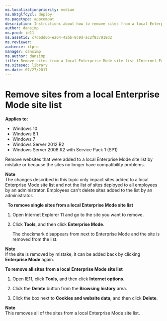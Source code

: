 ```yaml
---
ms.localizationpriority: medium
ms.mktglfcycl: deploy
ms.pagetype: appcompat
description: Instructions about how to remove sites from a local Enterprise Mode site list.
author: dansimp
ms.prod: ie11
ms.assetid: c7d6dd0b-e264-42bb-8c9d-ac2f837018d2
ms.reviewer: 
audience: itpro
manager: dansimp
ms.author: dansimp
title: Remove sites from a local Enterprise Mode site list (Internet Explorer 11 for IT Pros)
ms.sitesec: library
ms.date: 07/27/2017
---
```



# Remove sites from a local Enterprise Mode site list

**Applies to:**

-   Windows 10
-   Windows 8.1
-   Windows 7
-   Windows Server 2012 R2
-   Windows Server 2008 R2 with Service Pack 1 (SP1)

Remove websites that were added to a local Enterprise Mode site list by mistake or because the sites no longer have compatibility problems.

**Note**<br>The changes described in this topic only impact sites added to a local Enterprise Mode site list and not the list of sites deployed to all employees by an administrator. Employees can't delete sites added to the list by an administrator.

  **To remove single sites from a local Enterprise Mode site list**

1.  Open Internet Explorer 11 and go to the site you want to remove.

2.  Click **Tools**, and then click **Enterprise Mode**.<p>
The checkmark disappears from next to Enterprise Mode and the site is removed from the list.

**Note**<br>If the site is removed by mistake, it can be added back by clicking **Enterprise Mode** again.

 **To remove all sites from a local Enterprise Mode site list**

1.  Open IE11, click **Tools**, and then click **Internet options**.

2.  Click the **Delete** button from the **Browsing history** area.

3.  Click the box next to **Cookies and website data**, and then click **Delete**.

**Note**<br>This removes all of the sites from a local Enterprise Mode site list.

     

 

 



